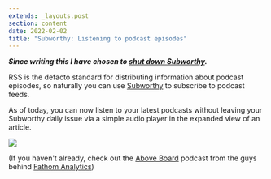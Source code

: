 ```yaml
---
extends: _layouts.post
section: content
date: 2022-02-02
title: "Subworthy: Listening to podcast episodes"
---
```


_**Since writing this I have chosen to [shut down Subworthy](/calling-time-on-subworthy/).**_

RSS is the defacto standard for distributing information about podcast episodes, so naturally you can use [Subworthy](https://subworthy.com) to subscribe to podcast feeds.

As of today, you can now listen to your latest podcasts without leaving your Subworthy daily issue via a simple audio player in the expanded view of an article.

![](/assets/img/subworthy/podcasts.png)

(If you haven't already, check out the [Above Board](https://feeds.transistor.fm/above-board-from-fathom-analytics) podcast from the guys behind [Fathom Analytics](https://usefathom.com/ref/EVGUCG))
